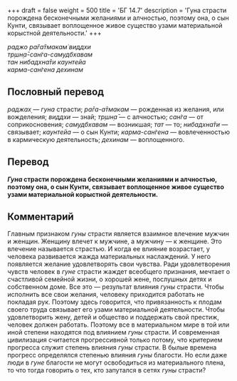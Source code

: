 +++
draft = false
weight = 500
title = 'БГ 14.7'
description = 'Гуна страсти порождена бесконечными желаниями и алчностью, поэтому она, о сын Кунти, связывает воплощенное живое существо узами материальной корыстной деятельности.'
+++

_раджо ра̄га̄тмакам̇ виддхи  
тр̣шн̣а̄-сан̇га-самудбхавам  
тан нибадхна̄ти каунтейа  
карма-сан̇гена дехинам_

## Пословный перевод

_раджах̣_ — _гуна_ страсти; _ра̄га_\-_а̄тмакам_ — рожденная из желания, или вожделения; _виддхи_ — знай; _тр̣шн̣а̄_ — с алчностью; _сан̇га_ — от соприкосновения; _самудбхавам_ — возникшая; _тат_ — то; _нибадхна̄ти_ — связывает; _каунтейа_ — о сын Кунти; _карма_\-_сан̇гена_ — вовлеченностью в кармическую деятельность; _дехинам_ — воплощенного.

## Перевод

**_Гуна_ страсти порождена бесконечными желаниями и алчностью, поэтому она, о сын Кунти, связывает воплощенное живое существо узами материальной корыстной деятельности.**

## Комментарий

Главным признаком _гуны_ страсти является взаимное влечение мужчин и женщин. Женщину влечет к мужчине, а мужчину — к женщине. Это влечение называется страстью. И когда ее влияние возрастает, у человека развивается жажда материальных наслаждений. У него появляется желание удовлетворять свои чувства. Ради удовлетворения чувств человек в _гуне_ страсти жаждет всеобщего признания, мечтает о счастливой семейной жизни, о хорошей жене, послушных детях и собственном доме. Все это — результат влияния _гуны_ страсти. Чтобы исполнить все свои желания, человеку приходится работать не покладая рук. Поэтому здесь говорится, что привязанность к плодам своего труда связывает его узами материальной деятельности. Чтобы удовлетворить жену, детей и общество и поддержать свой престиж, человек должен работать. Поэтому все в материальном мире в той или иной степени находятся под влиянием _гуны_ страсти. И современная цивилизация считается прогрессивной только потому, что критерием прогресса служит степень влияния _гуны_ страсти. В былые времена прогресс определялся степенью влияния _гуны_ благости. Но если даже люди в _гуне_ благости не могут освободиться из материального плена, то что тогда говорить о тех, кто запутался в сетях _гуны_ страсти?
